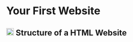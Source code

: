 # Your First Website

## <img src= "https://cdn-icons-png.flaticon.com/128/174/174854.png" width = "20px"> Structure of a HTML Website
